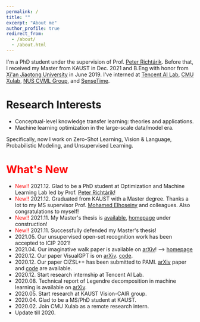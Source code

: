 ```yaml
---
permalink: /
title: ""
excerpt: "About me"
author_profile: true
redirect_from: 
  - /about/
  - /about.html
---
```


I'm a PhD student under the supervision of Prof. [Peter Richtárik](https://richtarik.org/). Before that, I received my Master from KAUST in Dec. 2021 and B.Eng with honor from [Xi'an Jiaotong University](http://en.xjtu.edu.cn/) in June 2019. I've interned at [Tencent AI Lab](https://ai.tencent.com/ailab/en/index), [CMU Xulab](https://xulabs.github.io/), [NUS CVML Group](https://sites.google.com/comp.nus.edu.sg/cvml/about-us?authuser=0), and [SenseTime](https://www.sensetime.com/en). 


Research Interests
======
* Conceptual-level knowledge transfer learning: theories and applications.
* Machine learning optimization in the large-scale data/model era.

Specifically, now I work on Zero-Shot Learning, Vision & Language, Probabilistic Modeling, and Unsupervised Learning. 

<span style="color:red">What's New</span>
======
* <span style="color:red">New!!</span> 2021.12. Glad to be a PhD student at Optimization and Machine Learning Lab led by Prof. [Peter Richtárik]((https://richtarik.org/))!
* <span style="color:red">New!!</span> 2021.12. Graduated from KAUST with a Master degree. Thanks a lot to my MS supervisor Prof. [Mohamed Elhoseiny](http://www.mohamed-elhoseiny.com/home) and colleagues. Also congratulations to myself!
* <span style="color:red">New!!</span> 2021.11. My Master's thesis is [available](https://repository.kaust.edu.sa/handle/10754/673833), [homepage](https://zero-shot-learning.github.io/daczsl) under construction!
* <span style="color:red">New!!</span> 2021.11. Successfully defended my Master's thesis!
* 2021.05. Our unsupervised open-set recognition work has been accepted to ICIP 2021!
* 2021.04. Our imaginative walk paper is available on [arXiv](https://arxiv.org/abs/2104.09757)! --> [homepage](https://imaginative-walks.github.io/)               
* 2020.12. Our paper VisualGPT is on [arXiv](https://arxiv.org/abs/2102.10407).  [code](https://github.com/Vision-CAIR/VisualGPT). 
* 2020.12. Our paper CIZSL++ has been submitted to PAMI. [arXiv](https://arxiv.org/abs/2101.00173) paper and [code](https://github.com/Elhoseiny-VisionCAIR-Lab/CIZSL.v2) are available. 
* 2020.12. Start research internship at Tencent AI Lab.
* 2020.08. Technical report of Legendre decomposition in machine learning is available on [arXiv](https://arxiv.org/abs/2008.05095).
* 2020.05. Start research at KAUST Vision-CAIR group.
* 2020.04. Glad to be a MS/PhD student at KAUST.
* 2020.02. Join CMU Xulab as a remote research intern.
* Update till 2020.    
